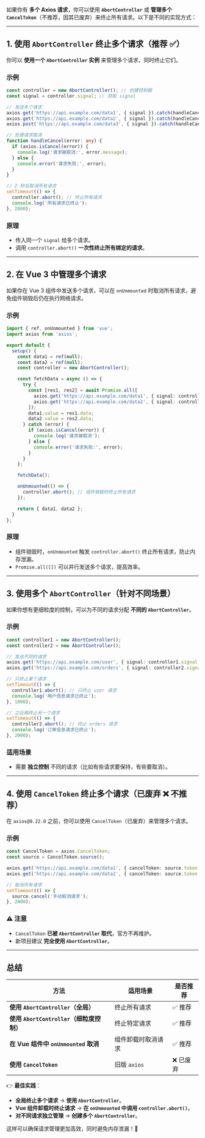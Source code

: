 如果你有 **多个 Axios 请求**，你可以使用 **`AbortController`** 或 **管理多个 `CancelToken`**（不推荐，因其已废弃）来终止所有请求。以下是不同的实现方式：

---

## **1. 使用 `AbortController` 终止多个请求（推荐 ✅）**
你可以 **使用一个 `AbortController` 实例** 来管理多个请求，同时终止它们。

### **示例**
```ts
const controller = new AbortController(); // 创建控制器
const signal = controller.signal; // 获取 signal

// 发送多个请求
axios.get('https://api.example.com/data1', { signal }).catch(handleCancel);
axios.get('https://api.example.com/data2', { signal }).catch(handleCancel);
axios.post('https://api.example.com/data3', { signal }).catch(handleCancel);

// 处理请求取消
function handleCancel(error: any) {
  if (axios.isCancel(error)) {
    console.log('请求被取消:', error.message);
  } else {
    console.error('请求失败:', error);
  }
}

// 2 秒后取消所有请求
setTimeout(() => {
  controller.abort(); // 终止所有请求
  console.log('所有请求已终止');
}, 2000);
```

### **原理**
- 传入同一个 `signal` 给多个请求。
- 调用 `controller.abort()` **一次性终止所有绑定的请求**。

---

## **2. 在 Vue 3 中管理多个请求**
如果你在 Vue 3 组件中发送多个请求，可以在 `onUnmounted` 时取消所有请求，避免组件销毁后仍在执行网络请求。

### **示例**
```ts
import { ref, onUnmounted } from 'vue';
import axios from 'axios';

export default {
  setup() {
    const data1 = ref(null);
    const data2 = ref(null);
    const controller = new AbortController();

    const fetchData = async () => {
      try {
        const [res1, res2] = await Promise.all([
          axios.get('https://api.example.com/data1', { signal: controller.signal }),
          axios.get('https://api.example.com/data2', { signal: controller.signal }),
        ]);
        data1.value = res1.data;
        data2.value = res2.data;
      } catch (error) {
        if (axios.isCancel(error)) {
          console.log('请求被取消');
        } else {
          console.error('请求失败:', error);
        }
      }
    };

    fetchData();

    onUnmounted(() => {
      controller.abort(); // 组件销毁时终止所有请求
    });

    return { data1, data2 };
  }
};
```

### **原理**
- 组件销毁时，`onUnmounted` 触发 `controller.abort()` 终止所有请求，防止内存泄漏。
- `Promise.all([])` 可以并行发送多个请求，提高效率。

---

## **3. 使用多个 `AbortController`（针对不同场景）**
如果你想有更细粒度的控制，可以为不同的请求分配 **不同的 `AbortController`**。

### **示例**
```ts
const controller1 = new AbortController();
const controller2 = new AbortController();

// 发送不同的请求
axios.get('https://api.example.com/user', { signal: controller1.signal }).catch(handleCancel);
axios.get('https://api.example.com/orders', { signal: controller2.signal }).catch(handleCancel);

// 只终止某个请求
setTimeout(() => {
  controller1.abort(); // 只终止 user 请求
  console.log('用户信息请求已终止');
}, 1000);

// 之后再终止另一个请求
setTimeout(() => {
  controller2.abort(); // 终止 orders 请求
  console.log('订单信息请求已终止');
}, 2000);
```

### **适用场景**
- 需要 **独立控制** 不同的请求（比如有些请求要保持，有些要取消）。

---

## **4. 使用 `CancelToken` 终止多个请求（已废弃 ❌ 不推荐）**
在 `axios@0.22.0` 之前，你可以使用 `CancelToken`（已废弃）来管理多个请求。

### **示例**
```ts
const CancelToken = axios.CancelToken;
const source = CancelToken.source();

axios.get('https://api.example.com/data1', { cancelToken: source.token }).catch(handleCancel);
axios.get('https://api.example.com/data2', { cancelToken: source.token }).catch(handleCancel);

// 取消所有请求
setTimeout(() => {
  source.cancel('手动取消请求');
}, 2000);
```

### **⚠️ 注意**
- `CancelToken` **已被 `AbortController` 取代**，官方不再维护。
- 新项目建议 **完全使用 `AbortController`**。

---

## **总结**
| 方法 | 适用场景 | 是否推荐 |
|------|--------|--------|
| **使用 `AbortController`（全局）** | 终止所有请求 | ✅ 推荐 |
| **使用 `AbortController`（细粒度控制）** | 终止特定请求 | ✅ 推荐 |
| **在 Vue 组件中 `onUnmounted` 取消** | 组件卸载时取消请求 | ✅ 推荐 |
| **使用 `CancelToken`** | 旧版 `axios` | ❌ 已废弃 |

👉 **最佳实践**：
- **全局终止多个请求** → **使用 `AbortController`**。
- **Vue 组件卸载时终止请求** → **在 `onUnmounted` 中调用 `controller.abort()`**。
- **对不同请求独立管理** → **创建多个 `AbortController`**。

这样可以确保请求管理更加高效，同时避免内存泄漏！🚀
